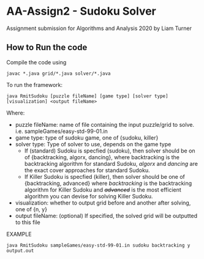 # AA-Assign2 - Sudoku Solver
Assignment submission for Algorithms and Analysis 2020 by Liam Turner

## How to Run the code

Compile the code using
```
javac *.java grid/*.java solver/*.java
```

To run the framework:
```
java RmitSudoku [puzzle fileName] [game type] [solver type] [visualization] <output fileName>
```

Where:
   - puzzle fileName: name of file containing the input puzzle/grid to solve. i.e. sampleGames/easy-std-99-01.in
   - game type: type of sudoku game, one of {sudoku, killer}
   - solver type: Type of solver to use, depends on the game type
      - If (standard) Sudoku is specfied (sudoku), then solver should be on of {backtracking, algorx, dancing}, where backtracking is the backtracking algorithm for standard Sudoku, *algorx* and *dancing* are the exact cover approaches for standard Sudoku.
      - If Killer Sudoku is specfied (killer), then solver should be one of {backtracking, advanced} where *backtracking* is the backtracking algorithm for Killer Sudoku and ~~*advanced*~~ is the most efficient algorithm you can devise for solving Killer Sudoku.
   - visualization: whether to output grid before and another after solving, one of {n, y}
   - output fileName: (optional) If specified, the solved grid will be outputted to this file

EXAMPLE
```
java RmitSudoku sampleGames/easy-std-99-01.in sudoku backtracking y output.out
```
